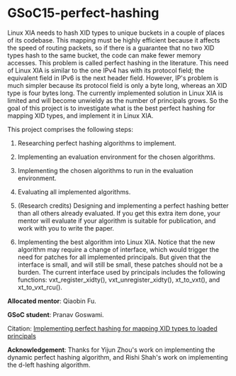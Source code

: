 # GSoC15-perfect-hashing

Linux XIA needs to hash XID types to unique buckets in a couple of places of its codebase. This mapping must be highly efficient because it affects the speed of routing packets, so if there is a guarantee that no two XID types hash to the same bucket, the code can make fewer memory accesses. This problem is called perfect hashing in the literature. This need of Linux XIA is similar to the one IPv4 has with its protocol field; the equivalent field in IPv6 is the next header field. However, IP's problem is much simpler because its protocol field is only a byte long, whereas an XID type is four bytes long. The currently implemented solution in Linux XIA is limited and will become unwieldy as the number of principals grows. So the goal of this project is to investigate what is the best perfect hashing for mapping XID types, and implement it in Linux XIA.

This project comprises the following steps:

1. Researching perfect hashing algorithms to implement.

2. Implementing an evaluation environment for the chosen algorithms.

3. Implementing the chosen algorithms to run in the evaluation environment.

4. Evaluating all implemented algorithms.

5. (Research credits) Designing and implementing a perfect hashing better than all others already evaluated. If you get this extra item done, your mentor will evaluate if your algorithm is suitable for publication, and work with you to write the paper.

6. Implementing the best algorithm into Linux XIA. Notice that the new algorithm may require a change of interface, which would trigger the need for patches for all implemented principals. But given that the interface is small, and will still be small, these patches should not be a burden. The current interface used by principals includes the following functions: vxt_register_xidty(), vxt_unregister_xidty(), xt_to_vxt(), and xt_to_vxt_rcu().

<b>Allocated mentor</b>: Qiaobin Fu.

<b>GSoC student</b>: Pranav Goswami.

Citation: <a href="Implementing perfect hashing for mapping XID types to loaded principals">Implementing perfect hashing for mapping XID types to loaded principals</a>

<b>Acknowledgement</b>: Thanks for Yijun Zhou's work on implementing the dynamic perfect hashing algorithm, and Rishi Shah's work on implementing the d-left hashing algorithm.
